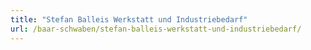 ```yaml
---
title: "Stefan Balleis Werkstatt und Industriebedarf"
url: /baar-schwaben/stefan-balleis-werkstatt-und-industriebedarf/
---
```

